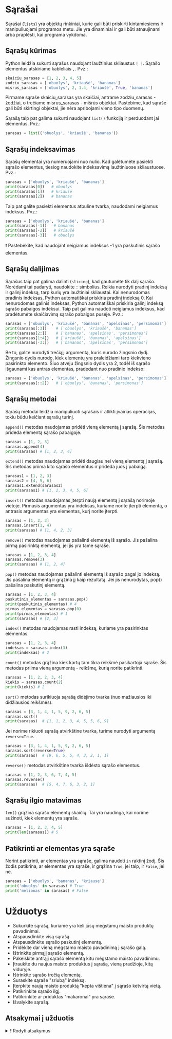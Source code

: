 # Sąrašai

Sąrašai (`lists`) yra objektų rinkiniai, kurie gali būti priskirti kintamiesiems ir manipuliuojami programos metu. Jie yra dinaminiai ir gali būti atnaujinami arba praplėsti, kai programa vykdoma.

## Sąrašų kūrimas

Python leidžia sukurti sąrašus naudojant laužtinius skliaustus `[ ]`. Sąrašo elementus atskiriame kableliais `,`. Pvz.:

```Python
skaiciu_sarasas = [1, 2, 3, 4, 5]
zodziu_sarasas = ['obuolys', 'kriaušė', 'bananas']
misrus_sarasas = ['obuolys', 2, 1.4, 'kriaušė', True, 'bananas']
```

Pirmame sąraše skaiciu_sarasas yra skaičiai, antrame zodziu_sarasas - žodžiai, o trečiame misrus_sarasas - mišrūs objektai. Pastebime, kad sąraše gali būti skirtingi objektai, jie nėra apribojami vieno tipo duomenų.

Sąrašą taip pat galima sukurti naudojant `list()` funkciją ir perduodant jai elementus. Pvz.:

```Python
sarasas = list(('obuolys', 'kriaušė', 'bananas'))
```

## Sąrašų indeksavimas

Sąrašų elementai yra numeruojami nuo nulio. Kad galėtumėte pasiekti sąrašo elementus, tiesiog naudokite indeksavimą laužtiniuose skliaustuose. Pvz.:

```Python
sarasas = ['obuolys', 'kriaušė', 'bananas']
print(sarasas[0])   # obuolys
print(sarasas[1])   # kriaušė
print(sarasas[2])   # bananas
```

Taip pat galite pasiekti elementus atbuline tvarka, naudodami neigiamus indeksus. Pvz.:

```Python
sarasas = ['obuolys', 'kriaušė', 'bananas']
print(sarasas[-1])   # bananas
print(sarasas[-2])   # kriaušė
print(sarasas[-3])   # obuolys
```

❗ Pastebėkite, kad naudojant neigiamus indeksus -1 yra paskutinis sąrašo elementas.

## Sąrašų dalijimas

Sąrašus taip pat galima dalinti (`slicing`), kad gautumėte tik dalį sąrašo. Norėdami tai padaryti, naudokite `:` simbolius. Reikia nurodyti pradinį indeksą ir galinį indeksą, tarp kurių yra laužtiniai skliaustai. Kai nenurodomas pradinis indeksas, Python automatiškai priskiria pradinį indeksą 0. Kai nenurodomas galinis indeksas, Python automatiškai priskiria galinį indeksą sąrašo pabaigos indeksui. Taip pat galima naudoti neigiamus indeksus, kad pradėtumėte skaičiavimą sąrašo pabaigos pusėje. Pvz.:

```Python
sarasas = ['obuolys', 'kriaušė', 'bananas', 'apelsinas', 'persimonas']
print(sarasas[:3])    # ['obuolys', 'kriaušė', 'bananas']
print(sarasas[2:])    # ['bananas', 'apelsinas', 'persimonas']
print(sarasas[1:4])   # ['kriaušė', 'bananas', 'apelsinas']
print(sarasas[-3:])   # ['bananas', 'apelsinas', 'persimonas']

```

Be to, galite nurodyti trečiąjį argumentą, kuris nurodo žingsnio dydį. Žingsnio dydis nurodo, kiek elementų yra praleidžiami tarp kiekvieno pasirinkto elemento. Šiuo atveju žingsnio dydis yra 2, todėl iš sąrašo išgaunami kas antras elementas, pradedant nuo pradinio indekso:

```Python
sarasas = ['obuolys', 'kriaušė', 'bananas', 'apelsinas', 'persimonas']
print(sarasas[::2])   # ['obuolys', 'bananas', 'persimonas']
```

## Sąrašų metodai

Sąrašų metodai leidžia manipuliuoti sąrašais ir atlikti įvairias operacijas, tokiu būdu keičiant sąrašų turinį.

`append()` metodas naudojamas pridėti vieną elementą į sąrašą. Šis metodas prideda elementą sąrašo pabaigoje.

```Python
sarasas = [1, 2, 3]
sarasas.append(4)
print(sarasas) # [1, 2, 3, 4]
```

`extend()` metodas naudojamas pridėti daugiau nei vieną elementą į sąrašą. Šis metodas priima kito sąrašo elementus ir prideda juos į pabaigą.

```Python
sarasas1 = [1, 2, 3]
sarasas2 = [4, 5, 6]
sarasas1.extend(sarasas2)
print(sarasas1) # [1, 2, 3, 4, 5, 6]
```

`insert()` metodas naudojamas įterpti naują elementą į sąrašą norimoje vietoje. Pirmasis argumentas yra indeksas, kuriame norite įterpti elementą, o antrasis argumentas yra elementas, kurį norite įterpti.

```Python
sarasas = [1, 2, 3]
sarasas.insert(1, 4)
print(sarasas) # [1, 4, 2, 3]
```

`remove()` metodas naudojamas pašalinti elementą iš sąrašo. Jis pašalina pirmą pasirinktą elementą, jei jis yra tame sąraše.

```Python
sarasas = [1, 2, 3, 4]
sarasas.remove(3)
print(sarasas) # [1, 2, 4]
```

`pop()` metodas naudojamas pašalinti elementą iš sąrašo pagal jo indeksą. Jis pašalina elementą ir grąžina jį kaip rezultatą. Jei jis nenurodytas, pop() pašalina paskutinį elementą.

```Python
sarasas = [1, 2, 3, 4]
paskutinis_elementas = sarasas.pop()
print(paskutinis_elementas) # 4
pirmas_elementas = sarasas.pop(0)
print(pirmas_elementas) # 1
print(sarasas) # [2, 3]
```

`index()` metodas naudojamas rasti indeksą, kuriame yra pasirinktas elementas.

```Python
sarasas = [1, 2, 3, 4]
indeksas = sarasas.index(3)
print(indeksas) # 2
```

`count()` metodas grąžina kiek kartų tam tikra reikšmė pasikartoja sąraše. Šis metodas priima vieną argumentą - reikšmę, kurią norite patikrinti.

```Python
sarasas = [1, 2, 2, 3, 4]
kiekis = sarasas.count(2)
print(kiekis) # 2
```

`sort()` metodas surikiuoja sąrašą didėjimo tvarka (nuo mažiausios iki didžiausios reikšmės).

```Python
sarasas = [3, 1, 4, 1, 5, 9, 2, 6, 5]
sarasas.sort()
print(sarasas)  # [1, 1, 2, 3, 4, 5, 5, 6, 9]
```

Jei norime rikiuoti sąrašą atvirkštine tvarka, turime nurodyti argumentą `reverse=True`.

```Python
sarasas = [3, 1, 4, 1, 5, 9, 2, 6, 5]
sarasas.sort(reverse=True)
print(sarasas)  # [9, 6, 5, 5, 4, 3, 2, 1, 1]
```

`reverse()` metodas atvirkštine tvarka išdėsto sąrašo elementus.

```Python
sarasas = [1, 2, 3, 6, 7, 4, 5]
sarasas.reverse()
print(sarasas)  # [5, 4, 7, 6, 3, 2, 1]
```

## Sąrašų ilgio matavimas

`len()` grąžina sąrašo elementų skaičių. Tai yra naudinga, kai norime sužinoti, kiek elementų yra sąraše.

```Python
sarasas = [1, 2, 3, 4, 5]
print(len(sarasas)) # 5
```

## Patikrinti ar elementas yra sąraše

Norint patikrinti, ar elementas yra sąraše, galima naudoti `in` raktinį žodį. Šis žodis patikrina, ar elementas yra sąraše, ir grąžina `True`, jei taip, ir `False`, jei ne.

```Python
sarasas = ['obuolys', 'bananas', 'kriause']
print('obuolys' in sarasas) # True
print('melionas' in sarasas) # False
```

# Užduotys

- Sukurkite sąrašą, kuriame yra keli jūsų mėgstamų maisto produktų pavadinimai.
- Atspausdinkite visą sąrašą.
- Atspausdinkite sąrašo paskutinį elementą.
- Pridėkite dar vieną mėgstamo maisto pavadinimą į sąrašo galą.
- Ištrinkite pirmąjį sąrašo elementą.
- Pakeiskite antrąjį sąrašo elementą kitu mėgstamo maisto pavadinimu.
- Įtraukite du naujus maisto produktus į sąrašą, vieną pradžioje, kitą viduryje.
- Ištrinkite sąrašo trečią elementą.
- Suraskite sąraše "sriubą" indeksą.
- Įterpkite naują maisto produktą "kepta vištiena" į sąrašo ketvirtą vietą.
- Patikrinkite sąrašo ilgį.
- Patikrinkite ar priduktas "makaronai" yra sąraše.
- Išvalykite sąrašą.

## Atsakymai į užduotis

<details><summary>❗ Rodyti atsakymus</summary>
<hr>

```Python
maisto_produktai = ['Cepelinai', 'Sriuba', 'Koldūnai', 'Kebabai']
print("Visas sąrašas:", maisto_produktai)
print("Sąrašo paskutinis elementas:", maisto_produktai[-1])
maisto_produktai.append('Pica')
print("Sąrašas su pridėtu elementu:", maisto_produktai)
maisto_produktai.pop(0)
print("Sąrašas be pirmojo elemento:", maisto_produktai)
maisto_produktai[1] = 'Kepsnys'
print("Sąrašas su pakeistu antruoju elementu:", maisto_produktai)
maisto_produktai.insert(0, 'Kava')
maisto_produktai.insert(2, 'Makaronai')
print("Sąrašas su įtrauktais elementais:", maisto_produktai)
maisto_produktai.pop(2)
print("Sąrašas be trečiojo elemento:", maisto_produktai)
sriubos_indeksas = maisto_produktai.index('Sriuba')
print("Sąrašo 'Sriuba' indeksas:", sriubos_indeksas)
maisto_produktai.insert(3, 'Kepta vištiena')
print("Sąrašas su įterptu nauju elementu:", maisto_produktai)
print("Sąrašo ilgis:", len(maisto_produktai))
print("Sąraše yra makaronai:", 'makaronai' in maisto_produktai)
maisto_produktai.clear()
print("Išvalytas sąrašas:", maisto_produktai)
```

Rezultatas:

```Text
Visas sąrašas: ['Cepelinai', 'Sriuba', 'Koldūnai', 'Kebabai']
Sąrašo paskutinis elementas: Kebabai
Sąrašas su pridėtu elementu: ['Cepelinai', 'Sriuba', 'Koldūnai', 'Kebabai', 'Pica']
Sąrašas be pirmojo elemento: ['Sriuba', 'Koldūnai', 'Kebabai', 'Pica']
Sąrašas su pakeistu antruoju elementu: ['Sriuba', 'Kepsnys', 'Kebabai', 'Pica']
Sąrašas su įtrauktais elementais: ['Kava', 'Sriuba', 'Makaronai', 'Kepsnys', 'Kebabai', 'Pica']
Sąrašas be trečiojo elemento: ['Kava', 'Sriuba', 'Kepsnys', 'Kebabai', 'Pica']
Sąrašo 'Sriuba' indeksas: 1
Sąrašas su įterptu nauju elementu: ['Kava', 'Sriuba', 'Kepsnys', 'Kepta vištiena', 'Kebabai', 'Pica']
Sąrašo ilgis: 6
Sąraše yra makaronai: False
Išvalytas sąrašas: []
```
</details>